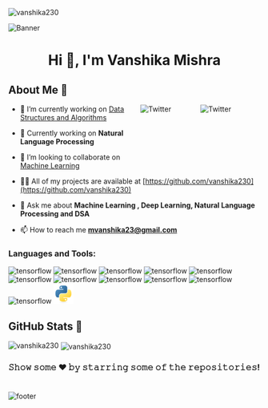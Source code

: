 <p align="left"> <img src="https://komarev.com/ghpvc/?username=vanshika230&label=Profile%20views&color=0e75b6&style=flat" alt="vanshika230" /> </p>

![Banner](https://github.com/vanshika230/vanshika230/blob/main/Banner.png)

<h1 align="center">Hi 👋, I'm Vanshika Mishra</h1>

## About Me :wave:
<a href="https://twitter.com/mvanshika23" target="_blank"><img src="https://cdn2.iconfinder.com/data/icons/social-media-2199/64/social_media_isometric_6-twitter-512.png" height="120px" width="120px" alt="Twitter" align="right"></a><a href="https://www.linkedin.com/in/vanshika-mishra2308/" target="_blank"><img src="https://cdn2.iconfinder.com/data/icons/social-media-2199/64/social_media_isometric_14-linkedin-512.png" height="120px" width="120px" alt="Twitter" align="right"></a>

- 🔭 I’m currently working on [Data Structures and Algorithms](https://github.com/vanshika230/Data-Structures-and-Algorithms)

- 🌱 Currently working on **Natural Language Processing**

- 👯 I’m looking to collaborate on [Machine Learning](https://github.com/vanshika230/Machine-Learning)

- 👨‍💻 All of my projects are available at [https://github.com/vanshika230](https://github.com/vanshika230)

- 💬 Ask me about **Machine Learning , Deep Learning, Natural Language Processing and DSA**

- 📫 How to reach me **mvanshika23@gmail.com**

<h3 align="left">Languages and Tools:</h3>


<p align="left"> <a> <img src="https://cdn.jsdelivr.net/gh/devicons/devicon/icons/tensorflow/tensorflow-original.svg" alt="tensorflow" width="40" height="40"/> </a>
  <a> <img src="https://cdn.jsdelivr.net/gh/devicons/devicon/icons/java/java-original-wordmark.svg" alt="tensorflow" width="40" height="40"/> </a>
    <a> <img src="https://cdn.jsdelivr.net/gh/devicons/devicon/icons/mysql/mysql-original-wordmark.svg" alt="tensorflow" width="40" height="40"/> </a>
      <a> <img src="https://cdn.jsdelivr.net/gh/devicons/devicon/icons/pytorch/pytorch-original-wordmark.svg" alt="tensorflow" width="40" height="40"/> </a>
   <a> <img src="https://cdn.jsdelivr.net/gh/devicons/devicon/icons/jupyter/jupyter-original-wordmark.svg" alt="tensorflow" width="40" height="40"/> </a>
     <a> <img src="https://cdn.jsdelivr.net/gh/devicons/devicon/icons/git/git-original-wordmark.svg" alt="tensorflow" width="40" height="40"/> </a>
       <a> <img src="https://cdn.jsdelivr.net/gh/devicons/devicon/icons/github/github-original.svg" alt="tensorflow" width="40" height="40"/> </a>
         <a> <img src="https://cdn.jsdelivr.net/gh/devicons/devicon/icons/numpy/numpy-original-wordmark.svg" alt="tensorflow" width="40" height="40"/> </a>
   <a> <img src="https://cdn.jsdelivr.net/gh/devicons/devicon/icons/pandas/pandas-original-wordmark.svg" alt="tensorflow" width="40" height="40"/> </a>
     <a> <img src="https://cdn.jsdelivr.net/gh/devicons/devicon/icons/vscode/vscode-original-wordmark.svg" alt="tensorflow" width="40" height="40"/> </a> <a> <img src="https://cdn.jsdelivr.net/gh/devicons/devicon/icons/anaconda/anaconda-original-wordmark.svg" alt="tensorflow" width="40" height="40"/> </a><a href="https://www.python.org" target="_blank"> <img src="https://raw.githubusercontent.com/devicons/devicon/master/icons/python/python-original.svg" alt="python" width="40" height="40"/> </a> 
  
  
</p>


## GitHub Stats 💯
<p><img align="left" src="https://github-readme-stats.vercel.app/api/top-langs?username=vanshika230&show_icons=true&locale=en&layout=compact" alt="vanshika230" /></p>

<p>&nbsp;<img align="center" src="https://github-readme-stats.vercel.app/api?username=vanshika230&show_icons=true&locale=en" alt="vanshika230" /></p>




### 𝚂𝚑𝚘𝚠 𝚜𝚘𝚖𝚎 ❤️ 𝚋𝚢 𝚜𝚝𝚊𝚛𝚛𝚒𝚗𝚐 𝚜𝚘𝚖𝚎 𝚘𝚏 𝚝𝚑𝚎 𝚛𝚎𝚙𝚘𝚜𝚒𝚝𝚘𝚛𝚒𝚎𝚜!



#

![footer](https://github.com/vanshika230/vanshika230/blob/main/footer.png)
